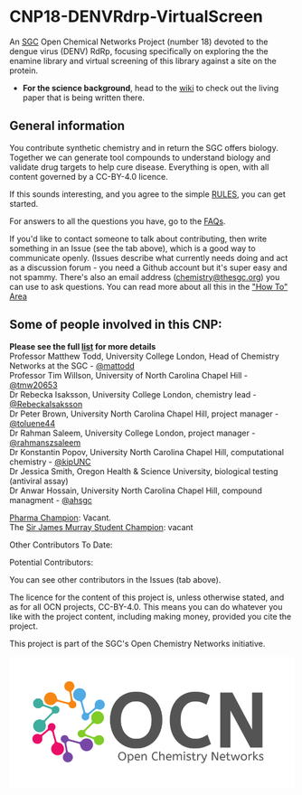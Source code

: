 # CNP18-DENVRdrp-VirtualScreen

An [SGC](https://www.thesgc.org/) Open Chemical Networks Project (number 18) devoted to the dengue virus (DENV) RdRp, focusing specifically on exploring the the enamine library and virtual screening of this library against a site on the protein.

* **For the science background**, head to the [wiki](https://github.com/StructuralGenomicsConsortium/CNP18-DENVRdrp-VirtualScreen/wiki) to check out the living paper that is being written there.

## General information

You contribute synthetic chemistry and in return the SGC offers biology. Together we can generate tool compounds to understand biology and validate drug targets to help cure disease. Everything is open, with all content governed by a CC-BY-4.0 licence.

If this sounds interesting, and you agree to the simple [RULES](https://www.thesgc.org/sgc-open-chemistry-networks/terms-of-use), you can get started.


For answers to all the questions you have, go to the [FAQs](https://www.thesgc.org/sgc-open-chemistry-networks/faq).

If you'd like to contact someone to talk about contributing, then write something in an Issue (see the tab above), which is a good way to communicate openly. (Issues describe what currently needs doing and act as a discussion forum - you need a Github account but it's super easy and not spammy. There's also an email address (chemistry@thesgc.org) you can use to ask questions. You can read more about all this in the ["How To" Area](https://github.com/StructuralGenomicsConsortium/Chemistry_TechOps_HowTo/wiki)

## Some of people involved in this CNP:
**Please see the full [list](https://github.com/StructuralGenomicsConsortium/CNP18-DENVRdrp-VirtualScreen/wiki/Researchers-involved) for more details**   
Professor Matthew Todd, University College London, Head of Chemistry Networks at the SGC - [@mattodd](https://github.com/mattodd)  
Professor Tim Willson, University of North Carolina Chapel Hill - [@tmw20653](https://github.com/tmw20653)    
Dr Rebecka Isaksson, University College London, chemistry lead - [@RebeckaIsaksson](https://github.com/RebeckaIsaksson)   
Dr Peter Brown, University North Carolina Chapel Hill, project manager - [@toluene44](https://github.com/toluene44)   
Dr Rahman Saleem, University College London, project manager - [@rahmanszsaleem](https://github.com/rahmanszsaleem)  
Dr Konstantin Popov, University North Carolina Chapel Hill, computational chemistry - [@kipUNC](https://github.com/kipUNC)    
Dr Jessica Smith, Oregon Health & Science University, biological testing (antiviral assay)  
Dr Anwar Hossain, University North Carolina Chapel Hill, compound managment - [@ahsgc](https://github.com/ahsgc)     


[Pharma Champion](https://github.com/StructuralGenomicsConsortium/Chemistry_TechOps_HowTo/wiki/Pharma-Industry-Champions): Vacant.    
The [Sir James Murray Student Champion](https://www.thesgc.org/sgc-open-chemistry-networks/champions-program): vacant

Other Contributors To Date:  


Potential Contributors:
 

You can see other contributors in the Issues (tab above).

The licence for the content of this project is, unless otherwise stated, and as for all OCN projects, CC-BY-4.0. This means you can do whatever you like with the project content, including making money, provided you cite the project.

This project is part of the SGC's Open Chemistry Networks initiative.

<a href="url"><img src="https://github.com/StructuralGenomicsConsortium/Chemistry_TechOps_HowTo/blob/main/Open%20Chemistry%20Networks%20Logos/OCN_Logo_Final_smban.png?raw=true"></a>
